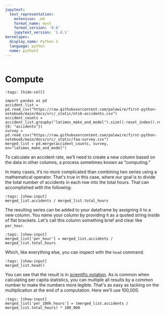 ```yaml
---
jupytext:
  text_representation:
    extension: .md
    format_name: myst
    format_version: '0.8'
    jupytext_version: '1.4.1'
kernelspec:
  display_name: Python 3
  language: python
  name: python3
---
```


```{include} ./_templates/nav.html
```

# Compute

```{code-cell}
:tags: [hide-cell]

import pandas as pd
accident_list = pd.read_csv("https://raw.githubusercontent.com/palewire/first-python-notebook/main/docs/src/_static/ntsb-accidents.csv")
accident_counts = accident_list.groupby("latimes_make_and_model").size().reset_index().rename(columns={0: "accidents"})
survey = pd.read_csv("https://raw.githubusercontent.com/palewire/first-python-notebook/main/docs/src/_static/faa-survey.csv")
merged_list = pd.merge(accident_counts, survey, on="latimes_make_and_model")
```

To calculate an accident rate, we’ll need to create a new column based on the data in other columns, a process sometimes known as “computing.”

In many cases, it’s no more complicated than combining two series using a mathematical operator. That's true in this case, where our goal is to divide the total number of accidents in each row into the total hours. That can accomplished with the following:

```{code-cell}
:tags: [show-input]
merged_list.accidents / merged_list.total_hours
```

The resulting series can be added to your dataframe by assigning it to a new column. You name your column by providing it as a quoted string inside of flat brackets. Let's call this column something brief and clear like `per_hour`.

```{code-cell}
:tags: [show-input]
merged_list['per_hour'] = merged_list.accidents / merged_list.total_hours
```

Which, like everything else, you can inspect with the `head` command.

```{code-cell}
:tags: [show-input]
merged_list.head()
```

You can see that the result is in [scientific notation](https://en.wikipedia.org/wiki/Scientific_notation). As is common when calculating per capita statistics, you can multiple all results by a common number to make the numbers more legible. That's as easy as tacking on the multiplication at the end of a computation. Here we'll use 100,000.

```{code-cell}
:tags: [show-input]
merged_list['per_100k_hours'] = (merged_list.accidents / merged_list.total_hours) * 100_000
```